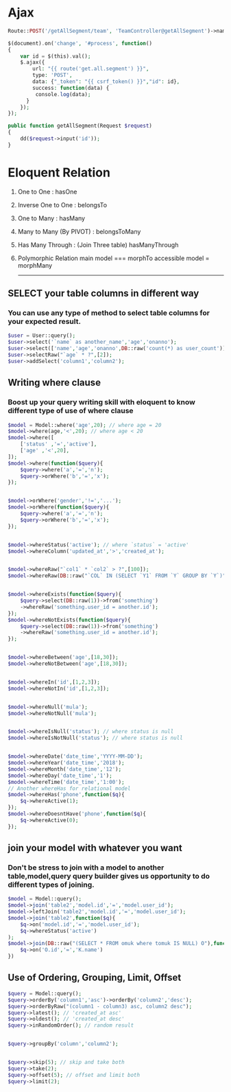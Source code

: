 # Ajax
```php
Route::POST('/getAllSegment/team', 'TeamController@getAllSegment')->name('get.all.segment');
```
```php
$(document).on('change', '#process', function()
{
    var id = $(this).val();
    $.ajax({
        url: "{{ route('get.all.segment') }}",
        type: 'POST',
        data: {"_token": "{{ csrf_token() }}","id": id},
        success: function(data) {
         console.log(data);
      }
    });
});
```

```php
public function getAllSegment(Request $request)
{
    dd($request->input('id'));
}
```

# Eloquent Relation
1. One to One :
             hasOne


2. Inverse One to One : 
            belongsTo


3. One to Many :
             hasMany


4. Many to Many (By PIVOT) :
            belongsToMany


5. Has Many Through : (Join Three table)
            hasManyThrough


6. Polymorphic Relation 
   main model === morphTo
   accessible model = morphMany   
   
   
   ---------------------------
   
## SELECT your table columns in different way
### You can use any type of method to select table columns for your expected result.
   ```php
   $user = User::query();
   $user->select('`name` as another_name','age','onanno');
   $user->select(['name','age','onanno',DB::raw('count(*) as user_count')]);
   $user->selectRaw("`age` * ?",[2]);
   $user->addSelect('column1','column2');
   ```
   
## Writing where clause
### Boost up your query writing skill with eloquent to know different type of use of where clause
   ```php
   $model = Model::where('age',20); // where age = 20
   $model->where(age,'<',20); // where age < 20
   $model->where([
       ['status' ,'=','active'],
       ['age' ,'<',20],
   ]);
   $model->where(function($query){
       $query->where('a','=','n');
       $query->orWhere('b','=','x');
   });
   
   
   $model->orWhere('gender','!=','...');
   $model->orWhere(function($query){
       $query->where('a','=','n');
       $query->orWhere('b','=','x');
   });
   
   
   $model->whereStatus('active'); // where `status` = 'active'
   $model->whereColumn('updated_at','>','created_at');
   
   
   $model->whereRaw("`col1` * `col2` > ?",[100]);
   $model->whereRaw(DB::raw("`COL` IN (SELECT `Y1` FROM `Y` GROUP BY `Y`)"));
   
   
   $model->whereExists(function($query){
       $query->select(DB::raw(1))->from('something')
       ->whereRaw('something.user_id = another.id');
   });
   $model->whereNotExists(function($query){
       $query->select(DB::raw(1))->from('something')
       ->whereRaw('something.user_id = another.id');
   });
   
   
   $model->whereBetween('age',[18,30]);
   $model->whereNotBetween('age',[18,30]);
   
   
   $model->whereIn('id',[1,2,3]);
   $model->whereNotIn('id',[1,2,3]);
   
   
   $model->whereNull('mula');
   $model->whereNotNull('mula');
   
   
   $model->whereIsNull('status'); // where status is null
   $model->whereIsNotNull('status'); // where status is null
   
   
   $model->whereDate('date_time','YYYY-MM-DD');
   $model->whereYear('date_time','2018');
   $model->whereMonth('date_time','12');
   $model->whereDay('date_time','1');
   $model->whereTime('date_time','1:00');
   // Another whereHas for relational model
   $model->whereHas('phone',function($q){
       $q->whereActive(1);
   });
   $model->whereDoesntHave('phone',function($q){
       $q->whereActive(0);
   });
   ```
   
## join your model with whatever you want
### Don't be stress to join with a model to another table,model,query query builder gives us opportunity to do different types of joining.
   ```php
   $model = Model::query();
   $model->join('table2','model.id','=','model.user_id');
   $model->leftJoin('table2','model.id','=','model.user_id');
   $model->join('table2',function($q){
       $q->on('model.id','=','model.user_id');
       $q->whereStatus('active')
   );
   $model->join(DB::raw("(SELECT * FROM omuk where tomuk IS NULL) O"),function($q){
       $q->on('O.id','=','K.name')
   })
   ```
## Use of Ordering, Grouping, Limit, Offset
   ```php
   $query = Model::query();
   $query->orderBy('column1','asc')->orderBy('column2','desc');
   $query->orderByRaw("(column1 - column3) asc, column2 desc");
   $query->latest(); // 'created_at asc'
   $query->oldest(); // 'created_at desc'
   $query->inRandomOrder(); // random result
   
   
   $query->groupBy('column','column2');
   
   
   $query->skip(5); // skip and take both 
   $query->take(2);
   $query->offset(5); // offset and limit both
   $query->limit(2);
   ``` 